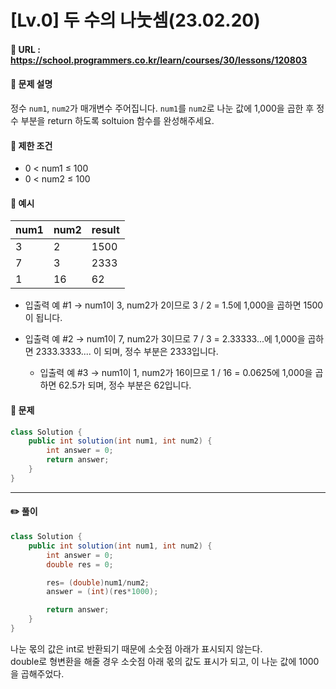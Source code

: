 # [Lv.0] 두 수의 나눗셈(23.02.20)

#### 📌 URL : https://school.programmers.co.kr/learn/courses/30/lessons/120803

#### 📌 문제 설명

정수 `num1`, `num2`가 매개변수 주어집니다. `num1`를 `num2`로 나눈 값에 1,000을 곱한 후 정수 부분을 return 하도록 soltuion 함수를 완성해주세요.

#### 📌 제한 조건

- 0 < num1 ≤ 100
- 0 < num2 ≤ 100

#### 📌 예시

| num1 | num2 | result |
| ---- | ---- | ------ |
| 3    | 2    | 1500   |
| 7    | 3    | 2333   |
| 1    | 16   | 62     |

- 입출력 예 #1
  → num1이 3, num2가 2이므로 3 / 2 = 1.5에 1,000을 곱하면 1500이 됩니다.

- 입출력 예 #2
  → num1이 7, num2가 3이므로 7 / 3 = 2.33333...에 1,000을 곱하면 2333.3333.... 이 되며, 정수 부분은 2333입니다.

  - 입출력 예 #3
    → num1이 1, num2가 16이므로 1 / 16 = 0.0625에 1,000을 곱하면 62.5가 되며, 정수 부분은 62입니다.

#### 📌 문제

```java
class Solution {
    public int solution(int num1, int num2) {
        int answer = 0;
        return answer;
    }
}
```

---

#### ✏️ 풀이

```java
class Solution {
    public int solution(int num1, int num2) {
        int answer = 0;
        double res = 0;

        res= (double)num1/num2;
        answer = (int)(res*1000);

        return answer;
    }
}
```

나눈 몫의 값은 int로 반환되기 때문에 소숫점 아래가 표시되지 않는다.  
double로 형변환을 해줄 경우 소숫점 아래 몫의 값도 표시가 되고, 이 나눈 값에 1000을 곱해주었다.
